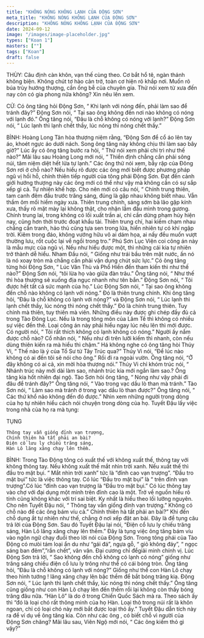 ```yaml
---
title: "KHÔNG NÓNG KHÔNG LẠNH CỦA ĐỘNG SƠN"
meta_title: "KHÔNG NÓNG KHÔNG LẠNH CỦA ĐỘNG SƠN"
description: "KHÔNG NÓNG KHÔNG LẠNH CỦA ĐỘNG SƠN"
date: 2024-09-12
image: "/images/image-placeholder.jpg"
types: ["Koan 1"]
masters: [""]
tags: ["Koan"]
draft: false
---
```


THÙY: 
Câu định càn khôn, vạn thế cùng theo. Cơ bắt hổ tê, ngàn thánh không biện. Không chút tơ hào cản trở, toàn cơ hiện rõ khắp nơi. Muốn rõ búa trùy hướng thượng, cần ống bễ của chuyên gia. Thử nói xem từ xưa đến nay còn có gia phong nữa không? Xin nêu lên xem.

CỬ: 
Có ông tăng hỏi Động Sơn, “ Khi lạnh với nóng đến, phải làm sao để tránh đây?” Động Sơn nói, “ Tại sao ông không đến nơi nào không có nóng với lạnh đó.” Ông tăng nói, “Đâu là chỗ không có nóng với lạnh?” Động Sơn nói, “ Lúc lạnh thì lạnh chết thầy, lúc nóng thì nóng chết thầy.”

BÌNH: 
Hoàng Long Tân hòa thượng niệm rằng, “Động Sơn để cổ áo lên tay áo, khoét ngực áo dưới nách. Song ông tăng này không chịu thì làm sao bây giờ?” Lúc ấy có ông tăng bước ra hỏi, “ Thử nói xem phải chi trì như thế nào?” Mãi lâu sau Hoàng Long mới nói, “ Thiền định chẳng cần phải sông núi, tâm niệm diệt hết lửa tự lạnh.” Các ông thử nói xem, bẫy rập của Đông Sơn rơi ở chỗ nào? Nếu hiểu rõ được các ông mới biết được phương pháp ngũ vị hồi hỗ, chính thiên tiếp người của tông phái Động Sơn. Đạt đến cảnh giới hướng thượng này các ông mới có thể như vậy mà không cần có sự sắp xếp gì cả. Tự nhiên khế hợp. Cho nên mới có câu nói, “ Chính trung thiên, tam canh đêm đầu trước trăng sáng, đúng là gặp nhau không biết nhau. Vẫn thầm ôm mối hiềm ngày xưa. Thiên trung chính, sáng sớm bà lão gặp kính xưa, thấy rõ mặt mày lại không thật, cho nhận lầm đầu mình trong gương. Chính trung lai, trong không có lối xuất trần ai, chỉ cần dừng phạm húy hiện nay, cũng hơn thời trước đoạt khẩu tài. Thiên trung chí, hai kiếm chạm nhau chẳng cần tranh, hảo thủ cũng tựa sen trong lửa, hiển nhiên tự có khí ngập trời. Kiêm trong đáo, không vướng hữu vô ai dám họa, ai nấy đều muốn vượt thường lưu, rốt cuộc lại về ngồi trong tro.”
Phú Sơn Lục Viện coi công án này là mẫu mực của ngũ vị. Nếu như hiểu được một, thì những cái kia tự nhiên trở thành dễ hiểu. Nham Đầu nói, “ Giống như trái bầu trên mặt nước, ấn nó là nó xoay tròn mà chẳng cần phải vận dụng chút sức lực.”
Có ông tăng từng hỏi Động Sơn, “ Lúc Văn Thù và Phổ Hiền đến tham kiến thì như thế nào?” Động Sơn nói, “tôi lừa họ vào giữa đàn trâu.” Ông tăng nói, “ Như thế thì hòa thượng sẽ xuống địa ngục nhanh như tên bắn.” Động Sơn nói, “ Tôi được hết tất cả sức mạnh của họ.” Lúc Động Sơn nói, “ Tại sao ông không đến chỗ nào không có lạnh với nóng.” Đó là thiên trung chính. Khi ông tăng hỏi, “Đâu là chỗ không có lạnh với nóng?” và Động Sơn nói, “ Lúc lạnh thì lạnh chết thầy, lúc nóng thì nóng chết thầy.” Đó là chính trung thiên. Tuy chính mà thiên, tuy thiên mà viên. Những điều này được ghi chép đầy đủ cả trong Tào Đông Lục. Nếu là trong tông môn của Lâm Tế thì không có nhiều sự việc đến thế. Loại công án này phải hiểu ngay lúc nêu lên thì mới được.
Có người nói, “ Tôi rất thích không có lạnh không có nóng.” Người ấy nắm được chỗ nào? Cổ nhân nói, “ Nếu như đi trên lưỡi kiếm thì nhanh, còn nếu dùng thiên kiến ra mà hiểu thì chậm.” Há không nghe có ông tăng hòi Thúy Vi, “ Thế nào là ý của Tổ Sư từ Tây Trúc qua?” Thúy Vi nói, “Để lúc nào không có ai đến tôi sẽ nói cho ông.” Rồi đi ra ngoài vườn. Ông tăng nói, “Ở đây không có ai cả, xin mời hòa thượng nói.” Thúy Vi chỉ khóm trúc nói, “ Nhánh trúc này mới dài làm sao, nhánh trúc kia mới ngắn làm sao.? Ông tăng kia hốt nhiên đại ngộ.
Tào Sơn hỏi ông tăng, “ Nóng như vậy phải đi đâu để tránh đây?” Ông tăng nói, “ Vào trong vạc dầu lò than mà tránh.” Tào Sơn nói, “ Làm sao mà tránh ở trong vạc dầu lò than được?” Ông tăng nói, “ Các thứ khổ não không đến đó được.” Nhìn xem những người trong dòng của họ tự nhiên hiểu cách nói chuyện trong dòng của họ. Tuyết Đậu lấy việc trong nhà của họ ra mà tụng:

TỤNG
```
Thõng tay vẫn giống đỉnh vạn trượng,
Chính thiên hà tất phải an bài?
Điện cổ lưu ly chiếu trăng sáng,
Hàn Lô lăng xăng chạy lên thềm.
```

BÌNH: 
Trong Tào Động tông có xuất thế với không xuất thế, thõng tay với không thõng tay. Nếu không xuất thế mắt nhìn trời xanh. Nếu xuất thế thì đầu tro mặt bụi. “ Mắt nhìn trời xanh” tức là “đỉnh cao vạn trượng”. “Đầu tro mặt bụi” tức là việc thõng tay. Có lúc “Đầu tro mặt bụi” là “ trên đỉnh vạn trượng”.Có lúc “đỉnh cao vạn trượng là “Đầu tro mặt bụi.” Có lúc thõng tay vào chợ với đại dụng một mình trên đỉnh cao là một. Trở về nguồn hiểu rõ tính cũng không khác với trí sai biệt. Ky nhất là hiểu theo lối lưỡng nguyên. Cho nên Tuyết Đậu nói, “ Thõng tay vẫn giống đỉnh vạn trượng.” Không có chỗ nào để các ông bám víu cả.” Chính thiên hà tất phải an bài?” Khi đến chỗ dụng ắt tự nhiên như thế, chẳng ở nơi xếp đặt an bài. Đây là để tụng câu trả lời của Động Sơn.
Sau đó Tuyết Đậu lại nói, “Điện cổ lưu ly chiếu trăng sáng, Hàn Lô lăng xăng chạy lên thềm.” Đây là tụng việc ông tăng bám víu vào ngôn ngữ chạy đuổi theo lời nói của Động Sơn. Trong tông phái của Tào Động có mưòi tám loại ẩn du như “gái đá”, ngựa gỗ, “ giỏ không đáy”, “ ngọc sáng ban đêm”,”rắn chết”, vân vân. Đại cương chỉ đểgiải minh chính vị. Lúc Động Sơn trả lời, “ Sao không đến chỗ không có lạnh có nóng” giống như trăng sáng chiếu điện cổ lưu ly trông như thể có cái bóng tròn. Ông tăng hỏi, “Đâu là chỗ không có lạnh với nóng?” Giống như thể con Hàn Lô chạy theo hình tướng ! lăng xăng chạy lên bậc thềm để bắt bóng trăng kia. Động Sơn nói, “ Lúc lạnh thì lạnh chết thầy, lúc nóng thì nóng chết thầy.” Ông tăng cũng giồng như con Hàn Lô chạy lên đến thềm rồi lại không còn thấy bóng trăng đâu nữa. “Hàn Lô” là do ở trong Chiến Quốc Sách mà ra. Theo sách ấy thì “đó là loại chó rất thông minh của họ Hàn. Loại thỏ trong núi rất là khôn ngoan, chỉ có loại chó này mới bắt được loại thỏ ấy.” Tuyết Đậu dẫn tích này ra để ví dụ về ông tăng kia.
Còn như các ông , có biết chỗ vì người của Động Sơn chăng? Mãi lâu sau, Viên Ngộ mới nói, “ Các ông kiếm thỏ gì vậy?”
